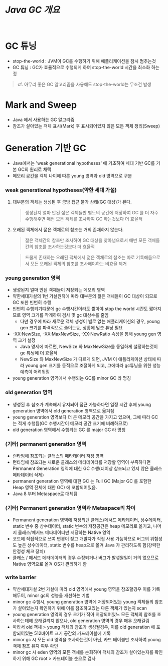 # ***Java GC 개요***
<br>

# GC 튜닝
* stop-the-world : JVM이 GC를 수행하기 위해 애플리케이션을 잠시 멈추는것
* GC 튜닝 : GC가 효율적으로 수행되게 하여 stop-the-world 시간을 최소화 하는것
> cf. 아무리 좋은 GC 알고리즘을 사용해도 stop-the-world는 무조건 발생

# Mark and Sweep
* Java 에서 사용하는 GC 알고리즘
* 참조가 살아있는 객체 표시(Mark) 후 표시되어있지 않은 모든 객체 정리(Sweep)

# Generation 기반 GC
* Java에서는 'weak generational hypotheses' 에 기초하여 세대 기반 GC를 기본 GC의 원리로 채택
* 메모리 공간을 객체 나이에 따른 young 영역과 old 영역으로 구분

### weak generational hypotheses(약한 세대 가설)
1. 대부분의 객체는 생성된 후 금방 접근 불가 상태(GC 대상)가 된다.
    > 생성된지 얼마 안된 젊은 객체들만 별도의 공간에 저장하여 GC 를 더 자주 수행해주면 매번 모든 객체를 조사하여 GC 하는것보다 더 효율적
2. 오래된 객체에서 젊은 객체로의 참조는 거의 존재하지 않는다.
    > 젊은 객체간의 참조만 조사하여 GC 대상을 찾아냄으로서 매번 모든 객체들간의 참조를 조사하는것보다 더 효율적
  
    > 드물게 존재하는 오래된 객체에서 젊은 객체로의 참조는 따로 기록해둠으로서 모든 오래된 객체의 참조를 조사해야하는 비효율 제거

### young generation 영역
* 생성된지 얼마 안된 객체들이 저장되는 메모리 영역
* 약한세대가설의 1번 가설원칙에 따라 대부분의 젊은 객체들이 GC 대상이 되므로 GC 또한 빈번히 수행
* 빈번히 수행되기떄문에 gc 수행시간이라도 짧아야 stop the world 시간도 짧아지므로 영역 크기를 작게하여 검사 및 gc 대상수를 줄임
    * 다만 경우에 따라 새로운 객체 생성이 별로 없는 애플리케이션의 경우, young gen 크기를 파격적으로 줄이는등, 상황에 맞춘 튜닝 필요
* -XX:NewSIze, -XX:MaxNewSize, -XX:NewRatio 속성을 통해 young gen 영역 크기 설정
   * Java 명세에 따르면, NewSize 와 MaxNewSize를 동일하게 설정하는것이 gc 튜닝에 더 효율적
   * NewSize 와 MaxNewSize 가 다르게 되면, JVM 이 애플리케이션 상태에 따라 young gen 크기를 동적으로 조절하게 되고, 그에따라 gc튜닝을 위한 성능 예측이 어려워짐
* young generation 영역에서 수행되는 GC를 minor GC 라 명칭

### old generation 영역
* 생성된 후 참조가 계속해서 유지되어 접근 가능하다면 일정 시간 후에 young generation 영역에서 old generation 영역으로 옮겨짐
* young generation 영역보다 더 큰 메모리 공간을 가지고 있으며, 그에 따라 GC 는 적게 수행됨(GC 수행시간이 메모리 공간 크기에 비례하므로)
* old generation 영역에서 수행되는 GC 를 major GC 라 명칭

### (기타) permanent generation 영역
* 런타임에 참조되는 클래스의 메타데이터 저장 영역
* 런타임에 참조되는 새로운 클래스의 메타데이터를 저장할 영역이 부족하다면 Permanent Generation 영역에 대한 GC 수행(더이상 참조되고 있지 않은 클래스 메타데이터 삭제)
* permanent generation 영역에 대한 GC 는 Full GC (Major GC 를 포함한 Heap 영역 전체에 대한 GC) 에 포함되어있음.
* Java 8 부터 Metaspace로 대체됨

### (기타) Permanent generation 영역과 Metaspace의 차이
* Permanent generation 영역에 저장되던 클래스/메서드 메타데이터, 상수데이터, static 변수 중 상수데이터, static 변수의 저장공간은 heap 메모리로 옮기고, 나머지 클래스/메서드 메타데이터만 저장하는 Native 영역
* 코드에 직접적으로 쓰여 변경이 잦고 개발자가 직접 사용 가능하므로 버그의 위험성도 높은 상수데이터, static 변수를 heap으로 옮겨 Java 가 관리하도록 함(강력한 안정성 체크 장치)
* 클래스 / 메서드 메타데이터의 경우 수정되거나 버그가 발샣왈일이 거의 없으므로 Native 영역으로 옮겨 OS가 관리하게 함 

### write barrier
* 약산세대가설 2번 가설에 따라 old 영역에서 young 영역을 참조할경우 이를 기록해두어, minor gc의 성능을 개선하는 기법
* minor gc 수행시, young generation 영역에 저장되어있는 young 객체들의 참조가 살아있는지 확인하기 위해 이를 참조하고있는 다른 객체가 있는지 scan
* young generation 영역의 경우 크기가 작아 저장되어있느 모든 객체의 참조를 조사하는데에 오래걸리지 않으나, old generation 영역의 경우 매우 오래걸림
* 따라서 old 객체 > young 객체의 참조가 생성될경우, 이를 old generation 에 포함되어있는 512바이트 크기 공간의 카드테이블에 기록
* minor gc 시 모든 old 영역을 조사하는것이 아닌, 카드 테이블만 조사하여 young 객체 참조 유지 여부 확인
* minor gc 시 eden 영역의 모든 객체를 순회하며 객체의 참조가 살아있는지를 확인하기 위해 GC root > 카드테이블 순으로 검사


